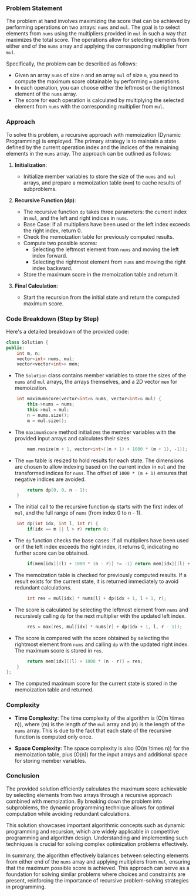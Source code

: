 ### Problem Statement

The problem at hand involves maximizing the score that can be achieved by performing operations on two arrays: `nums` and `mul`. The goal is to select elements from `nums` using the multipliers provided in `mul` in such a way that maximizes the total score. The operations allow for selecting elements from either end of the `nums` array and applying the corresponding multiplier from `mul`. 

Specifically, the problem can be described as follows:
- Given an array `nums` of size `n` and an array `mul` of size `m`, you need to compute the maximum score obtainable by performing `m` operations.
- In each operation, you can choose either the leftmost or the rightmost element of the `nums` array.
- The score for each operation is calculated by multiplying the selected element from `nums` with the corresponding multiplier from `mul`.

### Approach

To solve this problem, a recursive approach with memoization (Dynamic Programming) is employed. The primary strategy is to maintain a state defined by the current operation index and the indices of the remaining elements in the `nums` array. The approach can be outlined as follows:

1. **Initialization**: 
   - Initialize member variables to store the size of the `nums` and `mul` arrays, and prepare a memoization table (`mem`) to cache results of subproblems.

2. **Recursive Function (dp)**: 
   - The recursive function `dp` takes three parameters: the current index in `mul`, and the left and right indices in `nums`.
   - Base Case: If all multipliers have been used or the left index exceeds the right index, return 0.
   - Check the memoization table for previously computed results.
   - Compute two possible scores:
     - Selecting the leftmost element from `nums` and moving the left index forward.
     - Selecting the rightmost element from `nums` and moving the right index backward.
   - Store the maximum score in the memoization table and return it.

3. **Final Calculation**:
   - Start the recursion from the initial state and return the computed maximum score.

### Code Breakdown (Step by Step)

Here's a detailed breakdown of the provided code:

```cpp
class Solution {
public:
    int m, n;
    vector<int> nums, mul;
    vector<vector<int>> mem;
```
- The `Solution` class contains member variables to store the sizes of the `nums` and `mul` arrays, the arrays themselves, and a 2D vector `mem` for memoization.

```cpp
    int maximumScore(vector<int>& nums, vector<int>& mul) {
        this->nums = nums;
        this->mul = mul;
        n = nums.size();
        m = mul.size();
```
- The `maximumScore` method initializes the member variables with the provided input arrays and calculates their sizes.

```cpp
        mem.resize(m + 1, vector<int>((m + 1) + 1000 * (m + 1), -1));
```
- The `mem` table is resized to hold results for each state. The dimensions are chosen to allow indexing based on the current index in `mul` and the transformed indices for `nums`. The offset of `1000 * (m + 1)` ensures that negative indices are avoided.

```cpp
        return dp(0, 0, n - 1);
    }
```
- The initial call to the recursive function `dp` starts with the first index of `mul`, and the full range of `nums` (from index 0 to n - 1).

```cpp
    int dp(int idx, int l, int r) {
        if(idx == m || l > r) return 0;
```
- The `dp` function checks the base cases: if all multipliers have been used or if the left index exceeds the right index, it returns 0, indicating no further score can be obtained.

```cpp
        if(mem[idx][(l) + 1000 * (n - r)] != -1) return mem[idx][(l) + 1000 * (n - r)];
```
- The memoization table is checked for previously computed results. If a result exists for the current state, it is returned immediately to avoid redundant calculations.

```cpp
        int res = mul[idx] * nums[l] + dp(idx + 1, l + 1, r);
```
- The score is calculated by selecting the leftmost element from `nums` and recursively calling `dp` for the next multiplier with the updated left index.

```cpp
        res = max(res, mul[idx] * nums[r] + dp(idx + 1, l, r - 1));
```
- The score is compared with the score obtained by selecting the rightmost element from `nums` and calling `dp` with the updated right index. The maximum score is stored in `res`.

```cpp
        return mem[idx][(l) + 1000 * (n - r)] = res;
    }
};
```
- The computed maximum score for the current state is stored in the memoization table and returned.

### Complexity

- **Time Complexity**: The time complexity of the algorithm is \(O(m \times n)\), where \(m\) is the length of the `mul` array and \(n\) is the length of the `nums` array. This is due to the fact that each state of the recursive function is computed only once.

- **Space Complexity**: The space complexity is also \(O(m \times n)\) for the memoization table, plus \(O(n)\) for the input arrays and additional space for storing member variables.

### Conclusion

The provided solution efficiently calculates the maximum score achievable by selecting elements from two arrays through a recursive approach combined with memoization. By breaking down the problem into subproblems, the dynamic programming technique allows for optimal computation while avoiding redundant calculations.

This solution showcases important algorithmic concepts such as dynamic programming and recursion, which are widely applicable in competitive programming and algorithm design. Understanding and implementing such techniques is crucial for solving complex optimization problems effectively. 

In summary, the algorithm effectively balances between selecting elements from either end of the `nums` array and applying multipliers from `mul`, ensuring that the maximum possible score is achieved. This approach can serve as a foundation for solving similar problems where choices and constraints are present, reinforcing the importance of recursive problem-solving strategies in programming.